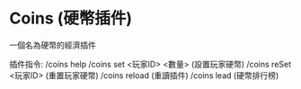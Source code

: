 # Coins (硬幣插件)
一個名為硬幣的經濟插件

插件指令:
   /coins help
   /coins set <玩家ID> <數量> (設置玩家硬幣)
   /coins reSet <玩家ID> (重置玩家硬幣)
   /coins reload (重讀插件)
   /coins lead (硬幣排行榜)
